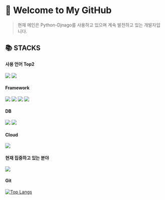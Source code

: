 # 🤗 Welcome to My GitHub

> 현재 메인은 Python-Djnago를 사용하고 있으며 계속 발전하고 있는 개발자입니다.

## 📚 STACKS
#### 사용 언어 Top2
<img src="https://img.shields.io/badge/python-3776AB?style=for-the-badge&logo=python&logoColor=white"> <img src="https://img.shields.io/badge/java-007396?style=for-the-badge&logo=java&logoColor=white"> 

#### Framework
<img src="https://img.shields.io/badge/django-092E20?style=for-the-badge&logo=django&logoColor=white"> <img src="https://img.shields.io/badge/spring-6DB33F?style=for-the-badge&logo=spring&logoColor=white"> 
<img src="https://img.shields.io/badge/flask-000000?style=for-the-badge&logo=flask&logoColor=white">
<img src="https://img.shields.io/badge/FastAPI-009688?style=for-the-badge&logo=FastAPI&logoColor=white">

#### DB
<img src="https://img.shields.io/badge/mysql-4479A1?style=for-the-badge&logo=mysql&logoColor=white"> <img src="https://img.shields.io/badge/amazondynamodb-4053D6?style=for-the-badge&logo=amazondynamodb&logoColor=white">

#### Cloud
<img src="https://img.shields.io/badge/Amazon AWS-232F3E?style=for-the-badge&logo=Amazon AWS&logoColor=white">

#### 현재 집중하고 있는 분야
<img src="https://img.shields.io/badge/Docker-2496ED?style=for-the-badge&logo=Docker&logoColor=white">

#### Git

[![Top Langs](https://github-readme-stats.vercel.app/api/top-langs/?username=HoonWook-Lee&layout=compact&custom_title=My&nbsp;Language&nbsp;&bg_color=30,91eae4,86A8E7&title_color=fff&text_color=fff)](https://github.com/anuraghazra/github-readme-stats)
